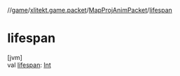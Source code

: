 //[game](../../../index.md)/[xlitekt.game.packet](../index.md)/[MapProjAnimPacket](index.md)/[lifespan](lifespan.md)

# lifespan

[jvm]\
val [lifespan](lifespan.md): [Int](https://kotlinlang.org/api/latest/jvm/stdlib/kotlin/-int/index.html)
